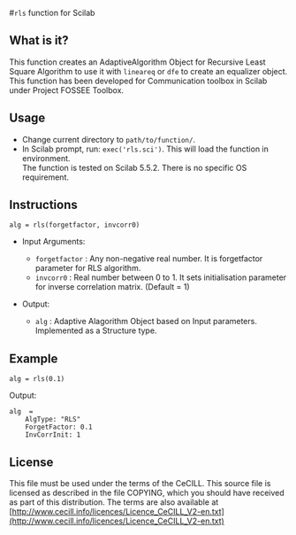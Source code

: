 #`rls` function for Scilab

What is it?
-----------
This function creates an AdaptiveAlgorithm Object for Recursive Least Square Algorithm to use it with `lineareq` or `dfe` to create an equalizer object.<br>
    This function has been developed for Communication toolbox in Scilab under Project FOSSEE Toolbox.<br>

Usage
-----
- Change current directory to `path/to/function/`.
- In Scilab prompt, run: `exec('rls.sci')`. This will load the function in environment.<br>
The function is tested on Scilab 5.5.2. There is no specific OS requirement.

Instructions
------------
`alg = rls(forgetfactor, invcorr0)`
  - Input Arguments:
    * `forgetfactor`        :   Any non-negative real number. It is forgetfactor parameter for RLS algorithm.
    * `invcorr0`  			:   Real number between 0 to 1. It sets initialisation parameter for inverse correlation matrix. (Default = 1)

  - Output:
    * `alg`             :   Adaptive Alagorithm Object based on Input parameters. Implemented as a Structure type.
    
Example
-------
```
alg = rls(0.1)
```
Output:
```
alg  =
	AlgType: "RLS"
	ForgetFactor: 0.1
	InvCorrInit: 1
```

License
-------
This file must be used under the terms of the CeCILL.
This source file is licensed as described in the file COPYING, which
you should have received as part of this distribution.  The terms
are also available at    
[http://www.cecill.info/licences/Licence_CeCILL_V2-en.txt](http://www.cecill.info/licences/Licence_CeCILL_V2-en.txt)
